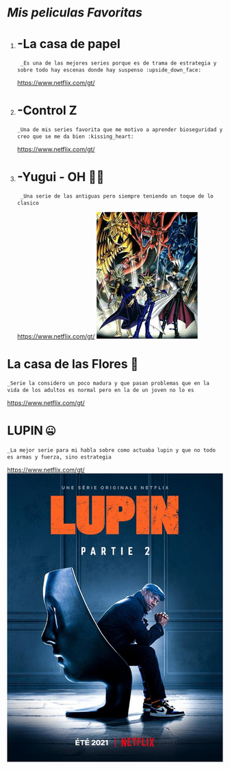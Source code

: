# *Mis peliculas Favoritas*

1. # -**La casa de papel** 
        _Es una de las mejores series porque es de trama de estrategia y sobre todo hay escenas donde hay suspenso :upside_down_face:
        
      https://www.netflix.com/gt/

2. # -**Control Z**
       _Una de mis series favorita que me motivo a aprender bioseguridad y creo que se me da bien :kissing_heart:
       
      https://www.netflix.com/gt/

3. # -**Yugui - OH**  :face_with_spiral_eyes:
        _Una serie de las antiguas pero siempre teniendo un toque de lo clasico
      https://www.netflix.com/gt/
![img_1.png](img_1.png)



# **La casa de las Flores** :see_no_evil:
    _Serie la considero un poco madura y que pasan problemas que en la vida de los adultos es normal pero en la de un joven no lo es
   https://www.netflix.com/gt/
# **LUPIN** :zipper_mouth_face:
    _La mejor serie para mi habla sobre como actuaba lupin y que no todo es armas y fuerza, sino estrategia
   https://www.netflix.com/gt/
![img.png](img.png)


 
